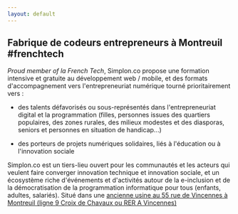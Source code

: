 ```yaml
---
layout: default
---
```



Fabrique de codeurs entrepreneurs à Montreuil #frenchtech
---------------------------------------------------------


*Proud member of la French Tech*, Simplon.co propose une formation intensive et gratuite au développement web / mobile, et des formats d'accompagnement vers l'entrepreneuriat numérique tourné prioritairement vers :

* des talents défavorisés ou sous-représentés dans l'entrepreneuriat digital et la programmation (filles, personnes issues des quartiers populaires, des zones rurales, des milieux modestes et des diasporas, seniors et personnes en situation de handicap...)

* des porteurs de projets numériques solidaires, liés à l'éducation ou à l'innovation sociale


Simplon.co est un tiers-lieu ouvert pour les communautés et les acteurs qui veulent faire converger innovation technique et innovation sociale, et un écosystème riche d'événements et d'activités autour de la e-inclusion et de la démocratisation de la programmation informatique pour tous (enfants, adultes, salariés).
Situé dans une [ancienne usine au 55 rue de Vincennes à Montreuil (ligne 9 Croix de Chavaux ou RER A Vincennes)](https://www.google.com/maps/place/55+Rue+de+Vincennes/@48.8544906,2.4359668,17z/data=!3m1!4b1!4m2!3m1!1s0x47e66d5f8a4cb333:0x9535ab9bdafaa332)
